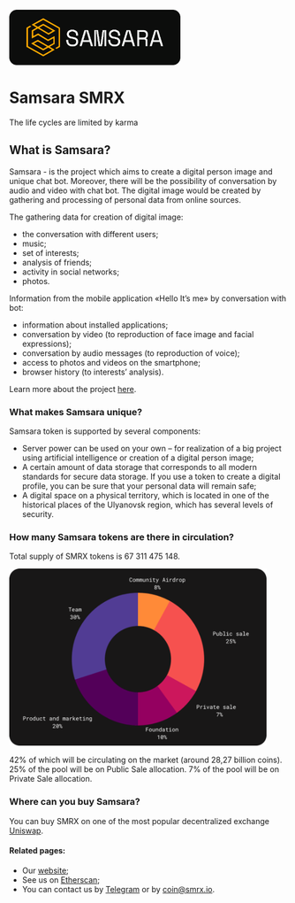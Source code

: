 [<img src="./docs/logo.png" alt="Logo" height="100">](https://smrx.io)

# Samsara SMRX

The life cycles are limited by karma

## What is Samsara?

Samsara - is the project which aims to create a digital person image and unique chat bot. Moreover, there will be the possibility of conversation by audio and video with chat bot. The digital image would be created by gathering and processing of personal data from online sources.

The gathering data for creation of digital image:
* the conversation with different users;
* music;
* set of interests;
* analysis of friends;
* activity in social networks;
* photos.

Information from the mobile application «Hello It’s me» by conversation with bot:
* information about installed applications;
* conversation by video (to reproduction of face image and facial expressions);
* conversation by audio messages (to reproduction of voice);
* access to photos and videos on the smartphone;
* browser history (to interests’ analysis).

Learn more about the project [here](https://smrx.io/samsara-wp.pdf).

### What makes Samsara unique?

Samsara token is supported by several components:
* Server power can be used on your own – for realization of a big project using artificial intelligence or creation of a digital person image;
* A certain amount of data storage that corresponds to all modern standards for secure data storage. If you use a token to create a digital profile, you can be sure that your personal data will remain safe;
* A digital space on a physical territory, which is located in one of the historical places of the Ulyanovsk region, which has several levels of security.

### How many Samsara tokens are there in circulation?

Total supply of SMRX tokens is 67 311 475 148.

<img src="./docs/tokenomica.png" alt="Tokenomica" height="320">

42% of which will be circulating on the market (around 28,27 billion coins). 25% of the pool will be on Public Sale allocation. 7% of the pool will be on Private Sale allocation.

### Where can you buy Samsara?

You can buy SMRX on one of the most popular decentralized exchange [Uniswap](https://info.uniswap.org/#/tokens/0x7267711ba6d110e05da2b5ce663bec4a2f5ca910).

#### Related pages:

* Our [website](https://smrx.io/);
* See us on [Etherscan](https://etherscan.io/token/0x7267711ba6d110e05da2b5ce663bec4a2f5ca910);
* You can contact us by [Telegram](https://t.me/smrxcoin) or by [coin@smrx.io](mailto:coin@smrx.io).
